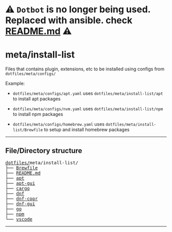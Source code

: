 # :warning: `Dotbot` is no longer being used. Replaced with ansible. check [README.md](../../README.md) :warning:

# meta/install-list

Files that contains plugin, extensions, etc to be installed using configs from `dotfiles/meta/configs/`

Example:

- `dotfiles/meta/configs/apt.yaml` uses `dotfiles/meta/install-list/apt` to install apt packages

- `dotfiles/meta/configs/nvm.yaml` uses `dotfiles/meta/install-list/npm` to install npm packages

- `dotfiles/meta/configs/homebrew.yaml` uses `dotfiles/meta/install-list/Brewfile` to setup and install homebrew packages

---

## File/Directory structure

<!--
Quick tip: to generate tree structure with URL, run the following command
tree meta/install-list -H "."
-->

<pre>
<a href="../../../../">dotfiles/</a>meta/install-list/
├── <a href="./Brewfile">Brewfile</a>
├── <a href="./README.md">README.md</a>
├── <a href="./apt">apt</a>
├── <a href="./apt-gui">apt-gui</a>
├── <a href="./cargo">cargo</a>
├── <a href="./dnf">dnf</a>
├── <a href="./dnf-copr">dnf-copr</a>
├── <a href="./dnf-gui">dnf-gui</a>
├── <a href="./go">go</a>
├── <a href="./npm">npm</a>
└── <a href="./vscode">vscode</a>
</pre>

---

